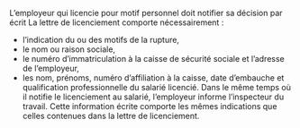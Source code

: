 L’employeur qui licencie pour motif personnel doit notifier sa décision par écrit La lettre de licenciement comporte nécessairement :
- l’indication du ou des motifs de la rupture,
- le nom ou raison sociale,
- le numéro d’immatriculation à la caisse de sécurité sociale et l’adresse de l’employeur,
- les nom, prénoms, numéro d’affiliation à la caisse, date d’embauche et qualification professionnelle du salarié licencié.
Dans le même temps où il notifie le licenciement au salarié, l’employeur informe l’inspecteur du travail. Cette information écrite comporte les mêmes indications que celles contenues dans la lettre de licenciement.